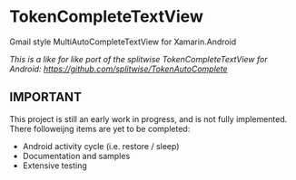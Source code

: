 # TokenCompleteTextView
Gmail style MultiAutoCompleteTextView for Xamarin.Android

*This is a like for like port of the splitwise TokenCompleteTextView for Android: https://github.com/splitwise/TokenAutoComplete*

## IMPORTANT
This project is still an early work in progress, and is not fully implemented. There followeijng items are yet to be completed:

- Android activity cycle (i.e. restore / sleep)
- Documentation and samples
- Extensive testing
